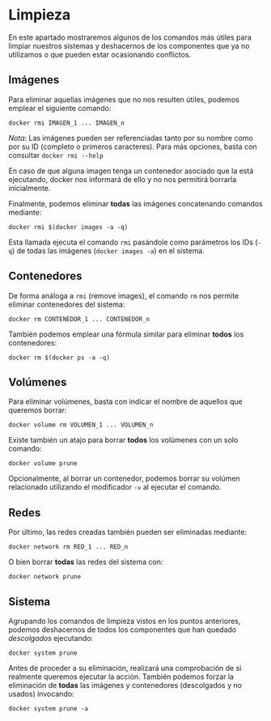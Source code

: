 
# Limpieza

En este apartado mostraremos algunos de los comandos más útiles para limpiar nuestros sistemas y deshacernos de los componentes que ya no utilizamos o que pueden estar ocasionando conflictos.


## Imágenes

Para eliminar aquellas imágenes que no nos resulten útiles, podemos emplear el siguiente comando:

`docker rmi IMAGEN_1 ... IMAGEN_n`

*Nota*: Las imágenes pueden ser referenciadas tanto por su nombre como por su ID (completo o primeros caracteres). Para más opciones, basta con consultar `docker rmi --help`

En caso de que alguna imagen tenga un contenedor asociado que la está ejecutando, docker nos informará de ello y no nos permitirá borrarla inicialmente.

Finalmente, podemos eliminar **todas** las imágenes concatenando comandos mediante:

`docker rmi $(docker images -a -q)`

Esta llamada ejecuta el comando `rmi` pasándole como parámetros los IDs (`-q`) de todas las imágenes (`docker images -a`) en el sistema.


## Contenedores

De forma análoga a `rmi` (remove images), el comando `rm` nos permite eliminar contenedores del sistema:

`docker rm CONTENEDOR_1 ... CONTENEDOR_n`

También podemos emplear una fórmula similar para eliminar **todos** los contenedores:

`docker rm $(docker ps -a -q)`


## Volúmenes

Para eliminar volúmenes, basta con indicar el nombre de aquellos que queremos borrar:

`docker volume rm VOLUMEN_1 ... VOLUMEN_n`

Existe también un atajo para borrar **todos** los volúmenes con un solo comando:

`docker volume prune`

Opcionalmente, al borrar un contenedor, podemos borrar su volúmen relacionado utilizando el modificador `-v` al ejecutar el comando.


## Redes

Por último, las redes creadas también pueden ser eliminadas mediante:

`docker network rm RED_1 ... RED_n`

O bien borrar **todas** las redes del sistema con:

`docker network prune`


## Sistema

Agrupando los comandos de limpieza vistos en los puntos anteriores, podemos deshacernos de todos los componentes que han quedado *descolgados* ejecutando:

`docker system prune`

Antes de proceder a su eliminación, realizará una comprobación de si realmente queremos ejecutar la acción. También podemos forzar la eliminación de **todas** las imágenes y contenedores (descolgados y no usados) invocando:

`docker system prune -a`
